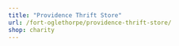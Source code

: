 ```yaml
---
title: "Providence Thrift Store"
url: /fort-oglethorpe/providence-thrift-store/
shop: charity
---
```

